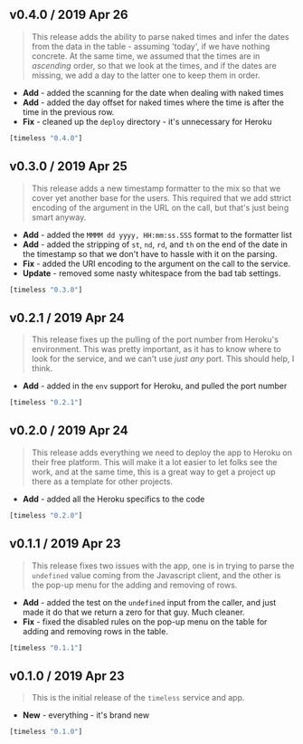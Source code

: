## v0.4.0 / 2019 Apr 26

> This release adds the ability to parse naked times and infer the dates from
> the data in the table - assuming 'today', if we have nothing concrete. At the
> same time, we assumed that the times are in _ascending_ order, so that we
> look at the times, and if the dates are missing, we add a day to the latter
> one to keep them in order.

* **Add** - added the scanning for the date when dealing with naked times
* **Add** - added the day offset for naked times where the time is after the
  time in the previous row.
* **Fix** - cleaned up the `deploy` directory - it's unnecessary for Heroku

```clojure
[timeless "0.4.0"]
```

## v0.3.0 / 2019 Apr 25

> This release adds a new timestamp formatter to the mix so that we cover
> yet another base for the users. This required that we add sttrict encoding
> of the argument in the URL on the call, but that's just being smart anyway.

* **Add** - added the `MMMM dd yyyy, HH:mm:ss.SSS` format to the formatter list
* **Add** - added the stripping of `st`, `nd`, `rd`, and `th` on the end of the
  date in the timestamp so that we don't have to hassle with it on the parsing.
* **Fix** - added the URI encoding to the argument on the call to the service.
* **Update** - removed some nasty whitespace from the bad tab settings.

```clojure
[timeless "0.3.0"]
```

## v0.2.1 / 2019 Apr 24

> This release fixes up the pulling of the port number from Heroku's
> environment. This was pretty important, as it has to know where to look for
> the service, and we can't use _just any_ port. This should help, I think.

* **Add** - added in the `env` support for Heroku, and pulled the port number

```clojure
[timeless "0.2.1"]
```

## v0.2.0 / 2019 Apr 24

> This release adds everything we need to deploy the app to Heroku on their
> free platform. This will make it a lot easier to let folks see the work,
> and at the same time, this is a great way to get a project up there as a
> template for other projects.

* **Add** - added all the Heroku specifics to the code

```clojure
[timeless "0.2.0"]
```

## v0.1.1 / 2019 Apr 23

> This release fixes two issues with the app, one is in trying to parse the
> `undefined` value coming from the Javascript client, and the other is the
> pop-up menu for the adding and removing of rows.

* **Add** - added the test on the `undefined` input from the caller, and just
  made it do that we return a zero for that guy. Much cleaner.
* **Fix** - fixed the disabled rules on the pop-up menu on the table for adding
  and removing rows in the table.

```clojure
[timeless "0.1.1"]
```

## v0.1.0 / 2019 Apr 23

> This is the initial release of the `timeless` service and app.

* **New** - everything - it's brand new

```clojure
[timeless "0.1.0"]
```
